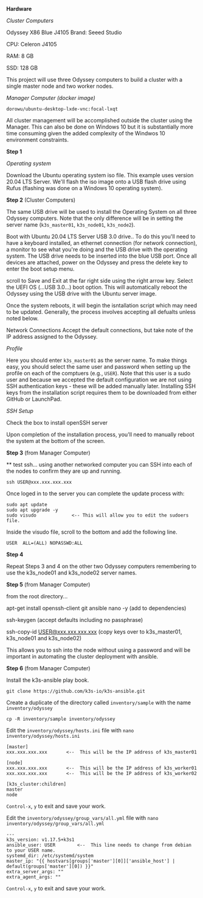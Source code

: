 **Hardware**

*Cluster Computers*

Odyssey X86 Blue J4105
Brand:  Seeed Studio

CPU:    Celeron J4105

RAM:    8 GB

SSD:    128 GB

This project will use three Odyssey computers to build a cluster with a single master node and two worker nodes.

*Manager Computer (docker image)*

`dorowu/ubuntu-desktop-lxde-vnc:focal-lxqt`

All cluster management will be accomplished outside the cluster using the Manager.  This can also be done on Windows 10 but it is substantially more time consuming given the added complexity of the Windwos 10 environment constraints.

**Step 1**

*Operating system*

Download the Ubuntu operating system iso file.  This example uses version 20.04 LTS Server.  We'll flash the iso image onto a USB flash drive using Rufus (flashing was done on a Windows 10 operating system).

**Step 2** (Cluster Computers)

The same USB drive will be used to install the Operating System on all three Odyssey computers.  Note that the only difference will be in setting the server name (`k3s_master01`, `k3s_node01`, `k3s_node2`).

Boot with Ubuntu 20.04 LTS Server USB 3.0 drive..  To do this you'll need to have a keyboard installed, an ethernet connection (for network connection), a monitor to see what you're doing and the USB drive with the operating system.  The USB drive needs to be inserted into the blue USB port.  Once all devices are attached, power on the Odyssey and press the delete key to enter the boot setup menu.

scroll to Save and Exit at the far right side using the right arrow key.  Select the UEFI OS (...USB 3.0...) boot option.  This will automatically reboot the Odyssey using the USB drive with the Ubuntu server image.

Once the system reboots, it will begin the isntallation script which may need to be updated.  Generally, the process involves accepting all defualts unless noted below.

Network Connections
Accept the default connections, but take note of the IP address assigned to the Odyssey.

*Profile*

Here you should enter `k3s_master01` as the server name.  To make things easy, you should select the same user and password when setting up the profile on each of the comptuers (e.g., `USER`).  Note that this user is a sudo user and because we accepted the default configuration we are not using SSH authentication keys - these will be added manually later.  Installing SSH keys from the installation script requires them to be downloaded from either GitHub or LaunchPad.

*SSH Setup*

Check the box to install openSSH server

Upon completion of the installation process, you'll need to manually reboot the system at the bottom of the screen.

**Step 3** (from Manager Computer)

** test ssh...
using another networked computer you can SSH into each of the nodes to confirm they are up and running.

`ssh USER@xxx.xxx.xxx.xxx`

Once loged in to the server you can complete the update process with:

```
sudo apt update
sudo apt upgrade -y
sudo visudo             <-- This will allow you to edit the sudoers file.  
```

Inside the visudo file, scroll to the bottom and add the following line.

`USER  ALL=(ALL) NOPASSWD:ALL`

**Step 4**

Repeat Steps 3 and 4 on the other two Odyssey computers remembering to use the k3s_node01 and k3s_node02 server names.

**Step 5** (from Manager Computer)

from the root directory...  

apt-get install openssh-client git ansible nano -y (add to dependencies)

ssh-keygen (accept defaults including no passphrase)

ssh-copy-id USER@xxx.xxx.xxx.xxx (copy keys over to k3s_master01, k3s_node01 and k3s_node02)

This allows you to ssh into the node without using a password and will be important in automating the cluster deployment with ansible.

**Step 6** (from Manager Computer) 

Install the k3s-ansible play book.

`git clone https://github.com/k3s-io/k3s-ansible.git`

Create a duplicate of the directory called `inventory/sample` with the name `inventory/odyssey`

`cp -R inventory/sample inventory/odyssey`

Edit the `inventory/odyssey/hosts.ini` file with `nano inventory/odyssey/hosts.ini`

```
[master]
xxx.xxx.xxx.xxx       <--  This will be the IP address of k3s_master01

[node]
xxx.xxx.xxx.xxx       <--  This will be the IP address of k3s_worker01
xxx.xxx.xxx.xxx       <--  This will be the IP address of k3s_worker02

[k3s_cluster:children]
master
node
```

`Control-x`, `y` to exit and save your work.

Edit the `inventory/odyssey/group_vars/all.yml` file with `nano inventory/odyssey/group_vars/all.yml`

```
---
k3s_version: v1.17.5+k3s1
ansible_user: USER        <--  This line needs to change from debian to your USER name.
systemd_dir: /etc/systemd/system
master_ip: "{{ hostvars[groups['master'][0]]['ansible_host'] | default(groups['master'][0]) }}"
extra_server_args: ""
extra_agent_args: ""
```

`Control-x`, `y` to exit and save your work.

